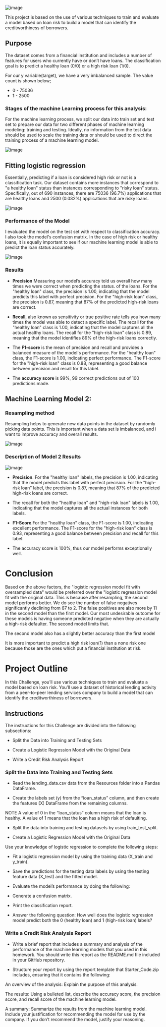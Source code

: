
![image](https://github.com/Annbelbella/Credit_Risk-Classification/assets/124645643/1dc9c378-73f1-4395-bfe9-834135d05834)

This project is based on the use of various techniques to train and evaluate a model based on loan risk to build a model that can identify the creditworthiness of borrowers.

## Purpose
The dataset comes from a financial institution and includes a number of features for users who currently have or don’t have loans. The classification goal is to predict a healthy loan (0/0) or a high risk loan (1/0).

For our y variable(target), we have a very imbalanced sample. The value count is shown below;
- 0	- 75036
- 1	- 2500

### Stages of the machine Learning process for this analysis:
For the machine learning process, we split our data into train set and test set to prepare our data for two different phases of machine learning modeling: training and testing. Ideally, no information from the test data should be used to scale the training data or should be used to direct the training process of a machine learning model.

![image](https://github.com/Annbelbella/Credit_Risk-Classification/assets/124645643/97be318d-0f5a-4f34-9035-fc921835caba)

## Fitting logistic regression
Essentially, predicting if a loan is considered high risk or not is a classification task. Our dataset contains more instances that correspond to "a healthy loan" status than instances corresponding to "risky loan" status. Specifically, out of 690 instances, there are 75036 (96.7%) applications that are healthy loans and 2500 (0.032%) applications that are risky loans. 

![image](https://github.com/Annbelbella/Credit_Risk-Classification/assets/124645643/460a9416-5b4e-42ad-8896-907c10d469a1)

### Performance of the Model 
I evaluated the model on the test set with respect to classification accuracy. I also took the model's confusion matrix. In the case of high risk or healthy loans, it is equally important to see if our machine learning model is able to predict the loan status accurately. 

![image](https://github.com/Annbelbella/Credit_Risk-Classification/assets/124645643/de4373b2-361e-46d9-8cbe-696ba2096c26)

### Results 
- **Precision** Measuring our model’s accuracy told us overall how many times we were correct when predicting the status. of the loans. For the "healthy loan" class, the precision is 1.00, indicating that the model predicts this label with perfect precision. For the "high-risk loan" class, the precision is 0.87, meaning that 87% of the predicted high-risk loans are correct.

- **Recall**, also known as sensitivity or true positive rate tells you how many times the model was able to detect a specific  label. The recall for the "healthy loan" class is 1.00, indicating that the model captures all the actual healthy loans. The recall for the "high-risk loan" class is 0.89, meaning that the model identifies 89% of the high-risk loans correctly.

- The **F1-score** is the mean of precision and recall and provides a balanced measure of the model's performance. For the "healthy loan" class, the F1-score is 1.00, indicating perfect performance. The F1-score for the "high-risk loan" class is 0.88, representing a good balance between precision and recall for this label.

- The **accuracy score** is 99%, 99 correct predictions out of 100 predictions made.

## Machine Learning Model 2:
### Resampling method
Resampling helps to generate new data points in the dataset by randomly picking data points. This is important when a data set is imbalanced, and i want to improve accuracy and overall results.

![image](https://github.com/Annbelbella/Credit_Risk-Classification/assets/124645643/e96112e1-e49c-4187-a68b-38de91ccc429)

### Description of Model 2 Results 

![image](https://github.com/Annbelbella/Credit_Risk-Classification/assets/124645643/67c422b9-8871-4c3b-8f68-f207d106a1ed)

- **Precision**. For the "healthy loan" labels, the precision is 1.00, indicating that the model predicts this label with perfect precision. For the "high-risk loan" label, the precision is 0.87, meaning that 87% of the predicted high-risk loans are correct.

- The recall for both the "healthy loan" and "high-risk loan" labels is 1.00, indicating that the model captures all the actual instances for both labels.

- **F1-Score**.For the "healthy loan" class, the F1-score is 1.00, indicating excellent performance. The F1-score for the "high-risk loan" class is 0.93, representing a good balance between precision and recall for this label.

- The accuracy score is 100%, thus our model performs exceptionally well.



# Conclusion
Based on the above factors, the "logistic regression model fit with oversampled data" would be preferred over the "logistic regression model fit with the original data. This is because after resampling, the second model performs better. We do see the number of false negatives significantly declining from 67 to 2. The false positives are also more by 11 in the second model than the first model. Our most undesirable outcome for these models is having someone predicted negative when they are actually a high-risk defaulter. The second model limits that.

The second model also has a slightly better accuracy than the first model 

It is more important to predict a high risk loan(1) than a none risk one because those are the ones which put a financial institution at risk.


# Project Outline
In this Challenge, you’ll use various techniques to train and evaluate a model based on loan risk. You’ll use a dataset of historical lending activity from a peer-to-peer lending services company to build a model that can identify the creditworthiness of borrowers.

## Instructions
The instructions for this Challenge are divided into the following subsections:

- Split the Data into Training and Testing Sets

- Create a Logistic Regression Model with the Original Data

- Write a Credit Risk Analysis Report

### Split the Data into Training and Testing Sets

- Read the lending_data.csv data from the Resources folder into a Pandas DataFrame.

- Create the labels set (y) from the “loan_status” column, and then create the features (X) DataFrame from the remaining columns.

NOTE
A value of 0 in the “loan_status” column means that the loan is healthy. A value of 1 means that the loan has a high risk of defaulting.

- Split the data into training and testing datasets by using train_test_split.

- Create a Logistic Regression Model with the Original Data
  
Use your knowledge of logistic regression to complete the following steps:

- Fit a logistic regression model by using the training data (X_train and y_train).

- Save the predictions for the testing data labels by using the testing feature data (X_test) and the fitted model.

- Evaluate the model’s performance by doing the following:

- Generate a confusion matrix.

- Print the classification report.

- Answer the following question: How well does the logistic regression model predict both the 0 (healthy loan) and 1 (high-risk loan) labels?

### Write a Credit Risk Analysis Report
- Write a brief report that includes a summary and analysis of the performance of the machine learning models that you used in this homework. You should write this report as the README.md file included in your GitHub repository.

- Structure your report by using the report template that Starter_Code.zip includes, ensuring that it contains the following:

An overview of the analysis: Explain the purpose of this analysis.

The results: Using a bulleted list, describe the accuracy score, the precision score, and recall score of the machine learning model.

A summary: Summarize the results from the machine learning model. Include your justification for recommending the model for use by the company. If you don’t recommend the model, justify your reasoning.
